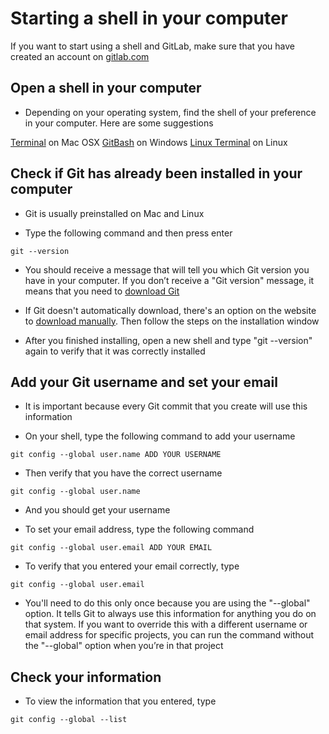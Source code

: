 # Starting a shell in your computer

If you want to start using a shell and GitLab, make sure that you have created an account on [gitlab.com](https://about.gitlab.com/)

## Open a shell in your computer

* Depending on your operating system, find the shell of your preference in your computer. Here are some suggestions

[Terminal](http://blog.teamtreehouse.com/introduction-to-the-mac-os-x-command-line) on  Mac OSX
[GitBash](https://msysgit.github.io) on Windows
[Linux Terminal](http://www.howtogeek.com/140679/beginner-geek-how-to-start-using-the-linux-terminal/) on Linux

## Check if Git has already been installed in your computer

* Git is usually preinstalled on Mac and Linux

* Type the following command and then press enter

```
git --version
```

* You should receive a message that will tell you which Git version you have in your computer. If you don’t receive a "Git version" message, it means that you need to [download Git](https://git-scm.com/book/en/v2/Getting-Started-Installing-Git)

* If Git doesn't automatically download, there's an option on the website to [download manually](https://git-scm.com/downloads). Then follow the steps on the installation window

* After you finished installing, open a new shell and type "git --version" again to verify that it was correctly installed

## Add your Git username and set your email

* It is important because every Git commit that you create will use this information

* On your shell, type the following command to add your username

```
git config --global user.name ADD YOUR USERNAME
```

* Then verify that you have the correct username

```	
git config --global user.name
```

* And you should get your username

* To set your email address, type the following command

```
git config --global user.email ADD YOUR EMAIL
```

* To verify that you entered your email correctly, type

```		
git config --global user.email
```

* You'll need to do this only once because you are using the "--global" option. It tells Git to always use this information for anything you do on that system. If you want to override this with a different username or email address for specific projects, you can run the command without the "--global" option when you’re in that project

## Check your information

* To view the information that you entered, type

```		
git config --global --list
```
